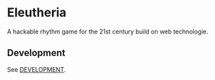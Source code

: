 # Eleutheria

A hackable rhythm game for the 21st century build on web technologie.

## Development

See [DEVELOPMENT](./DEVELOPMENT.md).
